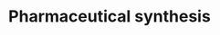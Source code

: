 ---
title: Pharmaceutical synthesis 
description: Pioneering drug discovery using genomics
modal_title: biofuels 
long_desc: 
  It is estimated that all the 20,000-odd drug products that have ever been approved by the US FDA interact with just 2% of the proteins found in human cells. Pharmaceutical companies have been laboring for decades to discover molecules capable of binding the other 98%. R&D expenditures are now estimated to be roughly 6 times higher than what they were 3 decades ago. Yet, candidate attrition rates from late-stage clinical trials have never been higher and new cures remain far from forthcoming. It now costs well in excess of a billion dollars and takes over a decade to discover and develop a new drug. 
  <br><br>
  Recurrent themes in the causes for candidate attrition from clinical trials suggest that the chemical space traversed by pharmaceutical companies is simply not drug-like. This is evidenced by the fact that, of the 7,000-odd polyketide natural products that have been screened thus far, as many as 20 have made it to the market. Launching an equivalent number of synthetic compounds necessitates screening 2 million molecules. 
  <br><br>
  The answer to the industry’s problems, though, could soon be at hand. We have performed pioneering work to lay the foundations of biosynthonics for drug discovery, and our work could soon pave the way to cheaper and more efficacious drugs. Briefly, biosynthonics comprises of four principal domains – design, synthesis, exploration and integration. 
  <br><br>
  Briefly, biosynthonics involves (1) exploration of biosynthetic diversity, and (2) ingenious deployment of biosynthesis for diversity- or target-orineted synthesis of pharmacoactive molecules. 
  <br><br>
  Systems biology will form an integral part of this workflow by distilling the vast amounts of gene, protein and metabolite data that have been collected in recent years into a form that can enable drug discovery by identifying new targets and therapeutic mechanisms, as well as serving as an information conduit to metabolic engineering. Additionally, since metabolic engineering emerged from the desire to expand the product portfolio of industrial biotechnology, the manufacturing processes that will be used to produce these drugs are likely to be readily scalable, sustainable, resource-efficient and environmentally benign. This promises to be a significant improvement upon conventional pharmaceutical production processes that are quite wasteful and utilize harmful solvents and raw materials. 
modal_text:
  Lorem ipsum dolor sit amet, consectetur adipisicing elit, sed do eiusmod
  tempor incididunt ut labore et dolore magna aliqua. Ut enim ad minim veniam,
  quis nostrud exercitation ullamco laboris nisi ut aliquip ex ea commodo
  consequat. Duis aute irure dolor in reprehenderit in voluptate velit esse
  cillum dolore eu fugiat nulla pariatur. Excepteur sint occaecat cupidatat non
  proident, sunt in culpa qui officia deserunt mollit anim id est laborum.
modal_image: /img/research/better_bioprocesses.jpg
front_image: /img/research/better_bioprocesses.jpg
---